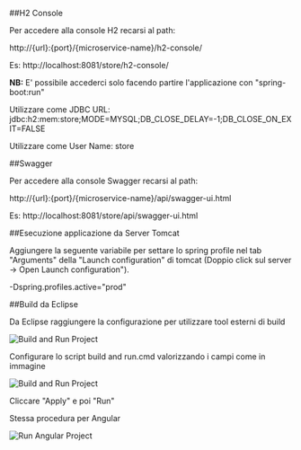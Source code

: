 ##H2 Console

Per accedere alla console H2 recarsi al path:

http://{url}:{port}/{microservice-name}/h2-console/

Es: http://localhost:8081/store/h2-console/

**NB:** E' possibile accederci solo facendo partire l'applicazione con "spring-boot:run"

Utilizzare come JDBC URL:
jdbc:h2:mem:store;MODE=MYSQL;DB_CLOSE_DELAY=-1;DB_CLOSE_ON_EXIT=FALSE

Utilizzare come User Name:
store

##Swagger

Per accedere alla console Swagger recarsi al path:

http://{url}:{port}/{microservice-name}/api/swagger-ui.html

Es: http://localhost:8081/store/api/swagger-ui.html

##Esecuzione applicazione da Server Tomcat

Aggiungere la seguente variabile per settare lo spring profile nel tab "Arguments" della "Launch configuration" di tomcat (Doppio click sul server -> Open Launch configuration"). 

-Dspring.profiles.active="prod"


##Build da Eclipse

Da Eclipse raggiungere la configurazione per utilizzare tool esterni di build

![Build and Run Project](buildRun.png)

Configurare lo script build and run.cmd valorizzando i campi come in immagine

![Build and Run Project](buildRun2.png)

Cliccare "Apply" e poi "Run"

Stessa procedura per Angular

![Run Angular Project](angularRun.png)
